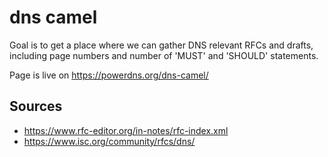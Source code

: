 # dns camel
Goal is to get a place where we can gather DNS relevant RFCs and drafts,
including page numbers and number of 'MUST' and 'SHOULD' statements.

Page is live on https://powerdns.org/dns-camel/

## Sources

 * https://www.rfc-editor.org/in-notes/rfc-index.xml
 * https://www.isc.org/community/rfcs/dns/

